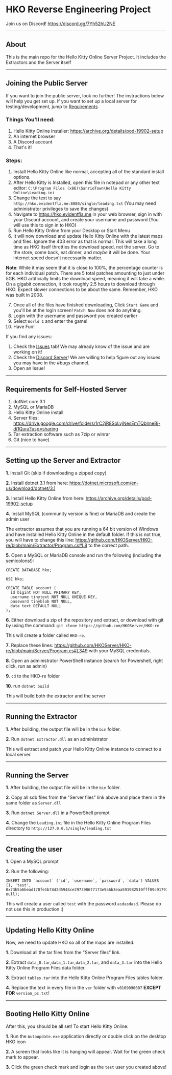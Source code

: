 # HKO Reverse Engineering Project

Join us on Discord! https://discord.gg/7Yh52hU2NE

***
## About
This is the main repo for the Hello Kitty Online Server Project. It includes the Extractors and the Server itself
***
## Joining the Public Server

If you want to join the public server, look no further! The instructions below will help you get set up. If you want to set up a local server for testing/development, jump to [Requirements](#requirements-for-self-hosted-server)

### Things You'll need:
1) Hello Kitty Online Installer: https://archive.org/details/pod-19902-setup
2) An internet browser
3) A Discord account
4) That's it!

### Steps:
1) Install Hello Kitty Online like normal, accepting all of the standard install options.
2) After Hello Kitty is Installed, open this file in notepad or any other text editor: `C:\Program Files (x86)\SanrioTown\Hello Kitty Online\Leading.ini`
3) Change the text to say `http://hko.evidentfla.me:8080/single/leading.txt` (You may need administrator privileges to save the changes)
4) Navigate to https://hko.evidentfla.me in your web browser, sign in with your Discord account, and create your username and password (You will use this to sign in to HKO)
5) Run Hello Kitty Online from your Desktop or Start Menu
6) It will now download and update Hello Kitty Online with the latest maps and files. Ignore the 403 error as that is normal. This will take a long time as HKO itself throttles the download speed, not the server. Go to the store, come back, eat dinner, and *maybe* it will be done. Your internet speed doesn't necessarily matter.

**Note**: While it may seem that it is close to 100%, the percentage counter is for each individual patch. There are 5 total patches amounting to just under 5GB. HKO artificially limits the download speed, meaning it will take a while. On a gigabit connection, it took roughly 2.5 hours to download through HKO. Expect slower connections to be about the same. Remember, HKO was built in 2008.

7) Once all of the files have finished downloading, Click `Start Game` and you'll be at the login screen! `Patch Now` does not do anything.
8) Login with the username and password you created earlier
9) Select `World 1` and enter the game!
10) Have Fun!

If you find any issues:

1) Check the [Issues](https://github.com/HKOServer/HKO-re/issues) tab! We may already know of the issue and are working on it!
2) Check the [Discord Server](https://discord.gg/7Yh52hU2NE)! We are willing to help figure out any issues you may have in the #bugs channel.
3) Open an Issue!

***

## Requirements for Self-Hosted Server

1. dotNet core 3.1
2. MySQL or MariaDB
3. Hello Kitty Online install
4. Server files: https://drive.google.com/drive/folders/1rC2jR8SoLvjNesEmTQbImeBj-di1Qura?usp=sharing
5. Tar extraction software such as 7zip or winrar
6. Git (nice to have)

***
## Setting up the Server and Extractor

**1**. Install Git (skip if downloading a zipped copy)

**2**. Install dotnet 3.1 from here: https://dotnet.microsoft.com/en-us/download/dotnet/3.1

**3**. Install Hello Kitty Online from here: https://archive.org/details/pod-19902-setup

**4**. Install MySQL (community version is fine) or MariaDB and create the admin user

The extractor assumes that you are running a 64 bit version of Windows and have installed Hello Kitty Online in the default folder. If this is not true, you will have to change this line: https://github.com/HKOServer/HKO-re/blob/main/Extractor/Program.cs#L8 to the correct path.

**5**. Open a MySQL or MariaDB console and run the following (including the semicolons!):
```
CREATE DATABASE hko;

USE hko;

CREATE TABLE account (
  id bigint NOT NULL PRIMARY KEY,
  username tinytext NOT NULL UNIQUE KEY,
  password tinyblob NOT NULL,
  data text DEFAULT NULL
);
```

**6**. Either download a zip of the repository and extract, or download with git by using the command: `git clone https://github.com/HKOServer/HKO-re`

This will create a folder called `HKO-re`.

**7**. Replace these lines: https://github.com/HKOServer/HKO-re/blob/main/Server/Program.cs#L349 with your MySQL credentials.

**8**. Open an administrator PowerShell instance (search for Powershell, right click, run as admin)

**9**. `cd` to the HKO-re folder

**10**. run `dotnet build`

This will build both the extractor and the server

***
## Running the Extractor

**1**. After building, the output file will be in the `bin` folder.

**2**. Run `dotnet Extractor.dll` as an administrator

This will extract and patch your Hello Kitty Online instance to connect to a local server.

***
## Running the Server

**1**. After building, the output file will be in the `bin` folder.

**2**. Copy all sdb files from the "Server files" link above and place them in the same folder as `Server.dll`

**3**. Run `dotnet Server.dll` in a PowerShell prompt

**4**. Change the `Leading.ini` file in the Hello Kitty Online Program Files directory to `http://127.0.0.1/single/leading.txt`

***
## Creating the user

**1**. Open a MySQL prompt

**2**. Run the following:
```
INSERT INTO `account` (`id`, `username`, `password`, `data`) VALUES (1, 'test', 0x73b5a6bead178fe1b7442d5944ce297398677173e9a6b3eaa591982510fff09c91797af05be14b8364ee39e5959cb161, null);
```

This will create a user called `test` with the password `asdasdasd`. Please do not use this in production :)

***
## Updating Hello Kitty Online

Now, we need to update HKO so all of the maps are installed.

**1**. Download all the tar files from the "Server files" link.

**2**. Extract `data_0.tar`,`data_1.tar`,`data_2.tar`, and `data_3.tar` into the Hello Kitty Online Program Files data folder.

**3**. Extract `tables.tar` into the Hello Kitty Online Program Files tables folder.

**4**. Replace the text in every file in the `ver` folder with `v0109090007` **EXCEPT FOR** `version_pc.txt`!

***
## Booting Hello Kitty Online

After this, you should be all set! To start Hello Kitty Online:

**1**. Run the `Autoupdate.exe` application directly or double click on the desktop HKO icon

**2**. A screen that looks like it is hanging will appear. Wait for the green check mark to appear.

**3**. Click the green check mark and login as the `test` user you created above!
